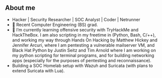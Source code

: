 ## About me

- Hacker | Security Researcher | SOC Analyst | Coder | Netrunner
- 🔭 Recent Computer Engineering (BS) grad.
- 🌱 I’m currently learning offensive security with TryHackMe and HackTheBox. I am also scripting in my freetime in (Python, Bash, C/++), and working my way through Hands On Hacking by Matthew Hickey and Jennifer Arcuri, where I am pentesting a vulnerable mailserver VM, and Black Hat Python by Justin Seitz and Tim Arnold where I am working on my python scripting for terminal programs, and for building networking apps (especially for the purposes of pentesting and reconnaissance).
- Building a SOC Homelab setup with Wazuh and Suricata (with plans to extend Suricata with Lua).

<!--
**politelychaotic/politelychaotic** is a ✨ _special_ ✨ repository because its `README.md` (this file) appears on your GitHub profile.

Here are some ideas to get you started:
- 👯 I’m looking to collaborate on ...
- 🤔 I’m looking for help with ...
- 💬 Ask me about ...
- 📫 How to reach me: ...
- 😄 Pronouns: ...
- ⚡ Fun fact: ...
-->
